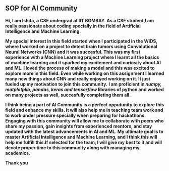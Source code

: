 ## SOP for AI Community

**Hi, I am Ishita, a CSE undergrad at IIT BOMBAY. As a CSE student,I am really passionate about coding specially in the field of Artificial Intelligence and Machine Learning.**

**My special interest in this field started when I participated in the WiDS, where I worked on a project to detect brain tumors using Convolutional Neural Networks (CNN) and it was succesful. This was my first experience with a Machine Learning project where I learnt all the basics of machine learning and it sparked my excitement and curiosity about AI and ML.
I loved the process of making a model and this was excited to explore more in this field. Even while working on this assignment I learned many new things about CNN and really enjoyed working on it. It just fueled up my motivation to join this community.**
**I am proficient in *numpy, matplotplib, pandas, keras and tensorflow* libraries of python and worked on many projects as well, succesfully completing them all.**

**I think being a part of AI Community is a perfect opputunity to explore this field and enhance my skills. It will also help me in teaching team work and to work under pressure specially when preparing for hackathons. Engaging with this community will allow me to collaborate with peers who share my passion, gain insights from experienced mentors, and stay updated with the latest advancements in AI and ML. My ultimate goal is to master Artificial Intelligence and Machine Learning, and I think this will help me fulfill this.If selected for the team, I will give my best to it and will devote proper time to this community along with managing my academics.**

**Thank you**
